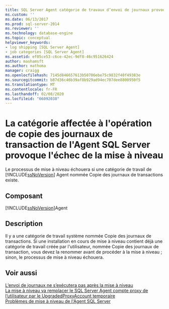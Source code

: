 ```yaml
---
title: SQL Server Agent catégorie de travaux d’envoi de journaux provoque l’échec de la mise à niveau | Microsoft Docs
ms.custom: ''
ms.date: 06/13/2017
ms.prod: sql-server-2014
ms.reviewer: ''
ms.technology: database-engine
ms.topic: conceptual
helpviewer_keywords:
- log shipping [SQL Server Agent]
- job categories [SQL Server Agent]
ms.assetid: ef05ce53-c6ce-42ec-9df8-46c951626424
author: mashamsft
ms.author: mathoma
manager: craigg
ms.openlocfilehash: 7145d846657613b50706ebe75c9832f40f49383e
ms.sourcegitcommit: b87d36c46b39af8b929ad94ec707dee8800950f5
ms.translationtype: MT
ms.contentlocale: fr-FR
ms.lasthandoff: 02/08/2020
ms.locfileid: "66092038"
---
```

# <a name="sql-server-agent-log-shipping-job-category-causes-upgrade-to-fail"></a>La catégorie affectée à l'opération de copie des journaux de transaction de l'Agent SQL Server provoque l'échec de la mise à niveau
  Le processus de mise à niveau échouera si une catégorie de travail de [!INCLUDE[ssNoVersion](../../includes/ssnoversion-md.md)] Agent nommée Copie des journaux de transactions existe.  
  
## <a name="component"></a>Composant  
 [!INCLUDE[ssNoVersion](../../includes/ssnoversion-md.md)]Agent  
  
## <a name="description"></a>Description  
 Il y a une catégorie de travail système nommée Copie des journaux de transactions. Si une installation en cours de mise à niveau contient déjà une catégorie de travail créée par l'utilisateur, nommée Copie des journaux de transaction, vous devez la renommer avant de procéder à la mise à niveau ; sinon, le processus de mise à niveau échouera.  
  
## <a name="see-also"></a>Voir aussi  
 [L’envoi de journaux ne s’exécutera pas après la mise à niveau](../../../2014/sql-server/install/log-shipping-will-not-run-after-upgrading.md)   
 [La mise à niveau va remplacer le SQL Server Agent compte proxy de l’utilisateur par le UpgradedProxyAccount temporaire](../../../2014/sql-server/install/upgrading-changes-sql-server-agent-user-proxy-account-to-temporary-account.md)   
 [Problèmes de mise à niveau de l'Agent SQL Server](../../../2014/sql-server/install/sql-server-agent-upgrade-issues.md)  
  
  
